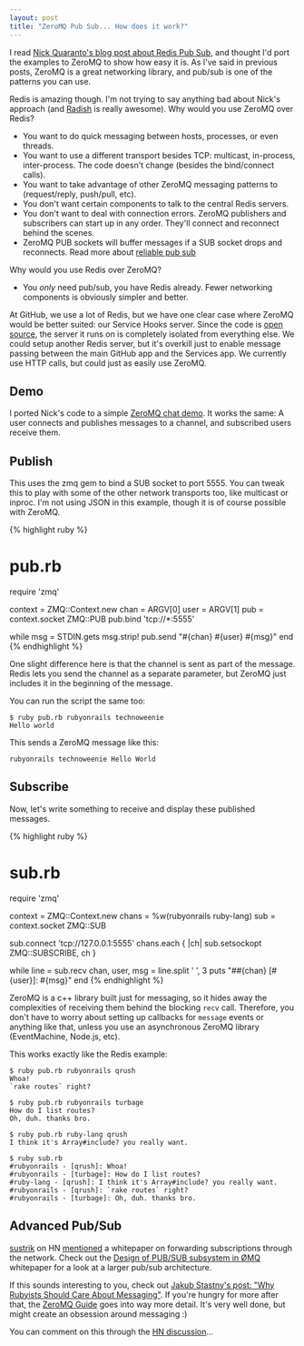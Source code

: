 ```yaml
---
layout: post
title: "ZeroMQ Pub Sub... How does it work?"
---
```


I read [Nick Quaranto's blog post about Redis Pub
Sub][thoughtbot pub sub], and thought I'd port the examples to ZeroMQ to
show how easy it is.  As I've said in previous posts, ZeroMQ is a great
networking library, and pub/sub is one of the patterns you can use.

[thoughtbot pub sub]: http://robots.thoughtbot.com/post/6325247416/redis-pub-sub-how-does-it-work

Redis is amazing though.  I'm not trying to say anything bad about
Nick's approach (and [Radish](http://radishapp.com/) is really awesome).  Why would you use ZeroMQ over Redis?

* You want to do quick messaging between hosts, processes, or even
  threads.
* You want to use a different transport besides TCP: multicast,
  in-process, inter-process.  The code doesn't change (besides the
  bind/connect calls).
* You want to take advantage of other ZeroMQ messaging patterns to
  (request/reply, push/pull, etc).
* You don't want certain components to talk to the central Redis
  servers.
* You don't want to deal with connection errors.  ZeroMQ publishers and
  subscribers can start up in any order.  They'll connect and reconnect
  behind the scenes.
* ZeroMQ PUB sockets will buffer messages if a SUB socket
  drops and reconnects.  Read more about [reliable pub sub](http://localhost:4000/2011/6/19/reliable-zeromq-pub-sub/)

Why would you use Redis over ZeroMQ?

* You _only_ need pub/sub, you have Redis already.  Fewer networking
  components is obviously simpler and better.

At GitHub, we use a lot of Redis, but we have one clear case where
ZeroMQ would be better suited: our
Service Hooks server.  Since the code is [open source](https://github.com/github/github-services), the server it runs on is completely isolated from everything else.  We could setup another Redis server, but it's overkill just to enable message passing between the main GitHub app and the Services app.  We currently use HTTP calls, but could just as easily use ZeroMQ.

## Demo

I ported Nick's code to a simple [ZeroMQ chat demo](https://gist.github.com/1031540).  It works the same:  A user connects and publishes messages to a channel, and subscribed users receive them.

## Publish

This uses the zmq gem to bind a SUB socket to port 5555.  You can tweak
this to play with some of the other network transports too, like
multicast or inproc.  I'm not using JSON in this example, though it is
of course possible with ZeroMQ.

{% highlight ruby %}
# pub.rb
require 'zmq'

context = ZMQ::Context.new
chan    = ARGV[0]
user    = ARGV[1]
pub     = context.socket ZMQ::PUB
pub.bind 'tcp://*:5555'

while msg = STDIN.gets
  msg.strip!
  pub.send "#{chan} #{user} #{msg}"
end
{% endhighlight %}

One slight difference here is that the channel is sent as part of the
message.  Redis lets you send the channel as a separate parameter, but
ZeroMQ just includes it in the beginning of the message.

You can run the script the same too:

    $ ruby pub.rb rubyonrails technoweenie
    Hello world

This sends a ZeroMQ message like this:

    rubyonrails technoweenie Hello World

## Subscribe

Now, let's write something to receive and display these published
messages.

{% highlight ruby %}
# sub.rb
require 'zmq'

context = ZMQ::Context.new
chans   = %w(rubyonrails ruby-lang)
sub     = context.socket ZMQ::SUB

sub.connect 'tcp://127.0.0.1:5555'
chans.each { |ch| sub.setsockopt ZMQ::SUBSCRIBE, ch }

while line = sub.recv
  chan, user, msg = line.split ' ', 3
  puts "##{chan} [#{user}]: #{msg}"
end
{% endhighlight %}

ZeroMQ is a c++ library built just for messaging, so it hides away the
complexities of receiving them behind the blocking `recv` call.
Therefore, you don't have to worry about setting up callbacks for
`message` events or anything like that, unless you use an asynchronous
ZeroMQ library (EventMachine, Node.js, etc).

This works exactly like the Redis example:

    $ ruby pub.rb rubyonrails qrush
    Whoa!
    `rake routes` right?

    $ ruby pub.rb rubyonrails turbage
    How do I list routes?
    Oh, duh. thanks bro.

    $ ruby pub.rb ruby-lang qrush
    I think it's Array#include? you really want.

    $ ruby sub.rb
    #rubyonrails - [qrush]: Whoa!
    #rubyonrails - [turbage]: How do I list routes?
    #ruby-lang - [qrush]: I think it's Array#include? you really want.
    #rubyonrails - [qrush]: `rake routes` right?
    #rubyonrails - [turbage]: Oh, duh. thanks bro.

## Advanced Pub/Sub

[sustrik](http://news.ycombinator.com/user?id=sustrik) on HN [mentioned](http://news.ycombinator.com/item?id=2665824) a
whitepaper on forwarding subscriptions through the network.  Check out
the [Design of PUB/SUB subsystem in ØMQ][whitepaper] whitepaper for a
look at a larger pub/sub architecture.

[whitepaper]: http://www.250bpm.com/pubsub

If this sounds interesting to you, check out [Jakub Stastny's post: "Why Rubyists Should Care About Messaging"][messaging].  If you're hungry for more after that, the [ZeroMQ Guide](http://zguide.zeromq.org/page:all) goes into way more detail.  It's very well done, but might create an obsession around messaging :)

You can comment on this through the [HN discussion](http://news.ycombinator.com/item?id=2665824)...

[messaging]: http://www.rubyinside.com/why-rubyists-should-care-about-messaging-a-high-level-intro-5017.html
